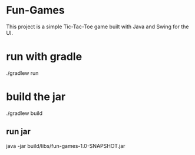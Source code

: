 # Fun-Games
This project is a simple Tic-Tac-Toe game built with Java and Swing for the UI.

# run with gradle
./gradlew run

# build the jar
./gradlew build

## run jar
java -jar build/libs/fun-games-1.0-SNAPSHOT.jar

